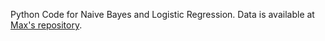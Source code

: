 Python Code for Naive Bayes and Logistic Regression. Data is available at [Max's repository](https://github.com/Velkymoss/AGs-Corpus-of-News-Articles).
